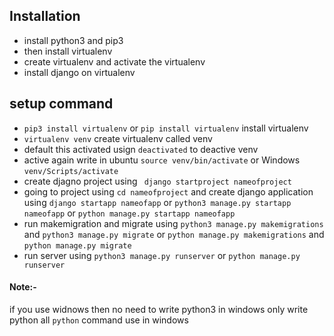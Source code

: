 ## Installation 
- install python3 and pip3 
- then install virtualenv 
- create virtualenv and activate the virtualenv 
- install django on virtualenv

## setup command 
- `pip3 install virtualenv` or `pip install virtualenv` install virtualenv  
- `virtualenv venv`  create virtualenv called venv 
- default this activated usign `deactivated` to deactive venv 
- active again write  in ubuntu `source venv/bin/activate` or Windows `venv/Scripts/activate`
- create djagno project using ` django startproject nameofproject`
- going to project using `cd nameofproject` and  create django application using `django startapp nameofapp` or `python3 manage.py startapp nameofapp` or `python manage.py startapp nameofapp`
- run makemigration and migrate using `python3 manage.py makemigrations` and `python3 manage.py migrate` or `python manage.py makemigrations` and `python manage.py migrate`
- run server using `python3 manage.py runserver` or `python manage.py runserver`

#### Note:- 
if you use widnows then no need to write python3 in windows only write python 
all `python` command use in windows
